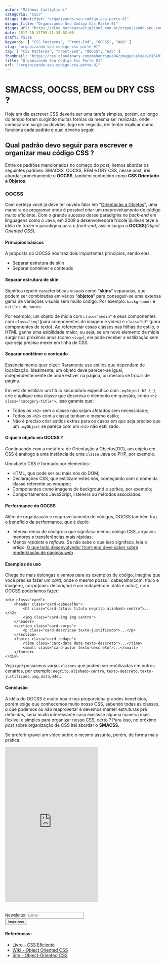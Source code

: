 ```yaml
---
autor: "Matheus Castiglioni"
categoria: "CSS3"
disqus_identifier: "organizando-seu-codigo-css-parte-01"
disqus_title: "Organizando Seu Codigo Css Parte 01"
disqus_url: "https://blog.matheuscastiglioni.com.br/organizando-seu-codigo-css-parte-01"
date: 2017-10-31T09:31:34-02:00
draft: false
keywords: [ "CSS Patterns", "Front-End", "OOCSS", "Web" ]
slug: "organizando-seu-codigo-css-parte-01"
tag: [ "CSS Patterns", "Front-End", "OOCSS", "Web" ]
thumbnail: "https://res.cloudinary.com/mahenrique94/image/upload/v1549726455/organizando-seu-codigo-css-parte-01_qcqkbz.jpg"
title: "Organizando Seu Codigo Css Parte 01"
url: "/organizando-seu-codigo-css-parte-01"
---
```


# SMACSS, OOCSS, BEM ou DRY CSS ?

Hoje em dia escrever CSS deveria ser uma tarefa simples, porém, ao longo do tempo foram surgindo muitas formas da mesma ser realizada, onde começaram surgir as dúvidas, logo em seguida, irei tentar explicar como funciona cada padrão e qual deveria seguir.

## Qual padrão devo seguir para escrever e organizar meu código CSS ?

Entre os padrões mencionados no começo do post, iremos abordar os seguintes padrões: SMACSS, OOCSS, BEM e DRY CSS, nesse post, irei abordar primeiramente o **OOCSS**, também conhecido como **CSS Orientado a Objetos**.

### OOCSS

Com certeza você já deve ter ouvido falar em "[Orientação a Objetos](https://www.caelum.com.br/apostila-java-orientacao-objetos/orientacao-a-objetos-basica/#4-1-motivacao-problemas-do-paradigma-procedural)", uma maneira de programar onde é possível criar um reaproveitamento de código muito eficiênte. Com o grande sucesso desse paradigma no *back-end* em linguagens como o Java, em 2009 a desenvolvedora Nicole Sullivan teve a idéia de trazer o paradigma para o *front-end*, assim surgiu o **OOCSS**(*Object Oriented CSS*).

#### Princípios básicos

A proposta do OOCSS nos traz dois importantes princípios, sendo eles:

- Separar estrutura de skin
- Separar contêiner e conteúdo

#### Separar estrutura de skin

Significa repetir características visuais como “**skins**” separadas, que podem ser combinadas em vários “**objetos**” para conseguir-se uma extensa gama de variações visuais sem muito código. Por exemplo: `backgrounds` e `estilos de borda`.

Por exemplo, um objeto de mídia com `class="media"` e seus componentes com `class="img"`(para componentes de imagem e vídeo) e `class="bd"` (para componentes de texto). Ao referenciar essas classes nas folhas de estilo, o HTML ganha uma  exibilidade maior; ou seja, se um novo elemento de mídia surgir nos próximos anos (como `<svg>`), ele pode receber a estilização sem que seja preciso mexer em linha de CSS.

#### Separar contêiner e conteúdo

Essencialmente quer dizer: Raramente use estilos que dependam de localização. Idealmente, um objeto deve parecer-se igual, independentemente de onde estiver na página, ou mesmo se trocar de página.

Em vez de estilizar um título secundário específico com `.myObject h2 { }`, crie e aplique uma classe que descreva o elemento em questão, como `<h2 class="category-title">`. Isso garante que:

- Todos os `<h2>` sem a classe não sejam afetados sem necessidade;
- Todos os `<h2>` com a classe tenham o mesmo estilo;
- Não é preciso criar estilos extras para os casos em que seja preciso que um `.myObject` se pareça com um `<h2>` não estilizado.

#### O que é objeto em OOCSS ?

Continuando com a metáfora de Orientação a Objetos(OO), um objeto em CSS é análogo a uma instância de uma `classe` Java ou PHP, por exemplo.

Um objeto CSS é formado por elementos:

- HTML, que pode ser ou mais nós do DOM;
- Declarações CSS, que estilizam estes nós, começando com o nome da classe referente ao wrapper;
- Componentes como imagens de background e sprites, por exemplo;
- Comportamentos JavaScript, listeners ou métodos associados.

#### Performance do OOCSS

Além de organização e reaproveitamento de códigos, OOCSS também traz o benefício da performance, que é duplo:

- Intenso reúso de código: o que signifaca menos código CSS, arquivos menores e transferências mais rápidas;
- Menos *repaints* e *reflows*: Se não sabe o que isso signifaca, leia o artigo: [O que todo desenvolvedor front-end deve saber sobre renderização de páginas web](http://desenvolvimentoparaweb.com/miscelanea/desenvolvedor-frontend-renderizacao-paginas-web/) .

#### Exemplos de uso

Chega de mais delongas e vamos para os exemplos de código, imagine que você precisa fazer um *card*, onde o mesmo possuí: cabeçalho(com: título e imagem), corpo(com: descrição) e um rodapé(com: data e autor), com OOCSS poderíamos fazer:

```markup
<div class="card">
	<header class="card-cabecalho">
		<h2 class="card-titulo titulo negrito alinhado-centro">...</h2>
		<img class="card-img img centro">
	</header>
	<section class="card-corpo">
		<p class="card-descricao texto-justificado">...</p>
	</section>
	<footer class="card-rodape">
		<time class="card-data data texto-descreto">...</time>
		<small class="card-autor texto-descreto">...</small>
	</footer>
</div>
```

Veja que possuímos várias `classes` que podem ser reutilizadas em outros cenários, por exemplo: `negrito`, `alinhado-centro`, `texto-descreto`, `texto-justificado`, `img`, `data`, etc...

#### Conclusão

A idéia do OOCSS é muito boa e nos proporciona grandes benefícios, porém exige que conhecemos muito nosso CSS, sabendo todas as classes, o que podemos ou não reaproveitar e devemos manter estruturas pré definidas, seria muito interessante caso existisse alguma maneira mais flexível e simples para organizar nosso CSS, certo ? Para isso, no próximo *post* sobre organização de CSS irei abordar o **SMACSS**.

Se preferir gravei um vídeo sobre o mesmo assunto, porém, de forma mais prática:

<iframe height="500" src="https://www.youtube.com/embed/ORrieYyipbc" frameborder="0" allow="encrypted-media" allowfullscreen></iframe>

<!-- Begin Mailchimp Signup Form -->
<link href="//cdn-images.mailchimp.com/embedcode/horizontal-slim-10_7.css" rel="stylesheet" type="text/css">
<style type="text/css">
	#mc_embed_signup{clear:left; font:14px Helvetica,Arial,sans-serif; width:100%;margin-top: 2rem;}
</style>
<div id="mc_embed_signup">
<form action="https://matheuscastiglioni.us12.list-manage.com/subscribe/post?u=5a8a2e7202680f2d5098f12bc&amp;id=6ede898886" method="post" id="mc-embedded-subscribe-form" name="mc-embedded-subscribe-form" class="validate" target="_blank" novalidate>
    <div id="mc_embed_signup_scroll">
	<label for="mce-EMAIL">Newsletter</label>
	<input type="email" value="" name="EMAIL" class="email" id="mce-EMAIL" placeholder="Email" required>
    <div style="position: absolute; left: -5000px;" aria-hidden="true"><input type="text" name="b_5a8a2e7202680f2d5098f12bc_6ede898886" tabindex="-1" value=""></div>
    <div class="clear"><input type="submit" value="Inscrever" name="subscribe" id="mc-embedded-subscribe" class="button"></div></div>
</form>
</div>
<!--End mc_embed_signup-->

#### Referências:

- [Livro - CSS Eficiente](https://www.casadocodigo.com.br/products/livro-css-eficiente)
- [Wiki - Object Oriented CSS](https://github.com/stubbornella/oocss/wiki)
- [Site - Object-Oriented CSS](http://oocss.org/)
